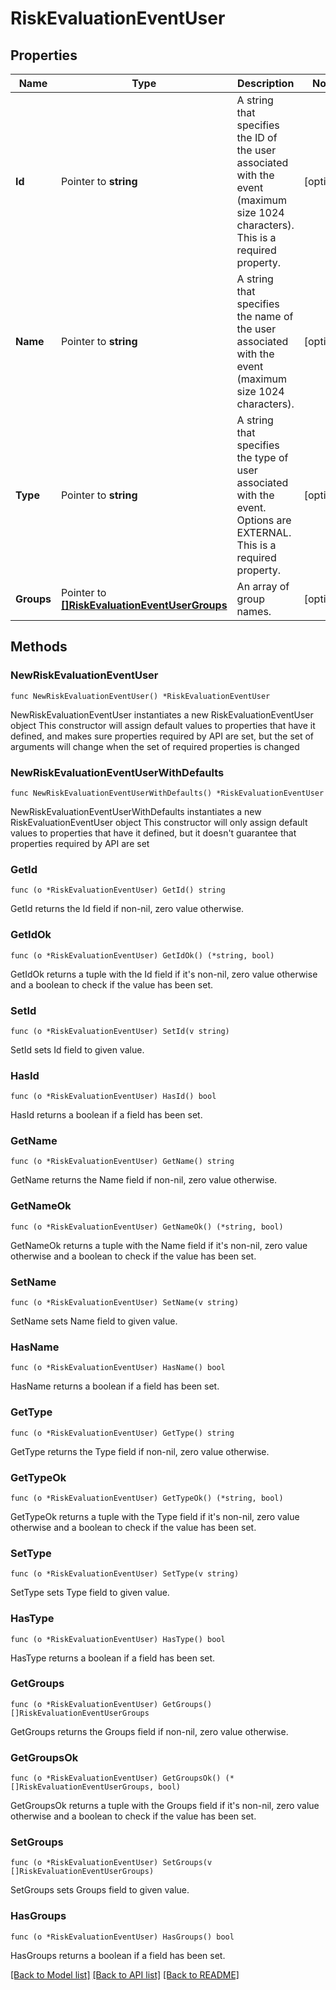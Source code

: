 # RiskEvaluationEventUser

## Properties

Name | Type | Description | Notes
------------ | ------------- | ------------- | -------------
**Id** | Pointer to **string** | A string that specifies the ID of the user associated with the event (maximum size 1024 characters). This is a required property. | [optional] 
**Name** | Pointer to **string** | A string that specifies the name of the user associated with the event (maximum size 1024 characters). | [optional] 
**Type** | Pointer to **string** | A string that specifies the type of user associated with the event. Options are EXTERNAL. This is a required property. | [optional] 
**Groups** | Pointer to [**[]RiskEvaluationEventUserGroups**](RiskEvaluationEventUserGroups.md) | An array of group names. | [optional] 

## Methods

### NewRiskEvaluationEventUser

`func NewRiskEvaluationEventUser() *RiskEvaluationEventUser`

NewRiskEvaluationEventUser instantiates a new RiskEvaluationEventUser object
This constructor will assign default values to properties that have it defined,
and makes sure properties required by API are set, but the set of arguments
will change when the set of required properties is changed

### NewRiskEvaluationEventUserWithDefaults

`func NewRiskEvaluationEventUserWithDefaults() *RiskEvaluationEventUser`

NewRiskEvaluationEventUserWithDefaults instantiates a new RiskEvaluationEventUser object
This constructor will only assign default values to properties that have it defined,
but it doesn't guarantee that properties required by API are set

### GetId

`func (o *RiskEvaluationEventUser) GetId() string`

GetId returns the Id field if non-nil, zero value otherwise.

### GetIdOk

`func (o *RiskEvaluationEventUser) GetIdOk() (*string, bool)`

GetIdOk returns a tuple with the Id field if it's non-nil, zero value otherwise
and a boolean to check if the value has been set.

### SetId

`func (o *RiskEvaluationEventUser) SetId(v string)`

SetId sets Id field to given value.

### HasId

`func (o *RiskEvaluationEventUser) HasId() bool`

HasId returns a boolean if a field has been set.

### GetName

`func (o *RiskEvaluationEventUser) GetName() string`

GetName returns the Name field if non-nil, zero value otherwise.

### GetNameOk

`func (o *RiskEvaluationEventUser) GetNameOk() (*string, bool)`

GetNameOk returns a tuple with the Name field if it's non-nil, zero value otherwise
and a boolean to check if the value has been set.

### SetName

`func (o *RiskEvaluationEventUser) SetName(v string)`

SetName sets Name field to given value.

### HasName

`func (o *RiskEvaluationEventUser) HasName() bool`

HasName returns a boolean if a field has been set.

### GetType

`func (o *RiskEvaluationEventUser) GetType() string`

GetType returns the Type field if non-nil, zero value otherwise.

### GetTypeOk

`func (o *RiskEvaluationEventUser) GetTypeOk() (*string, bool)`

GetTypeOk returns a tuple with the Type field if it's non-nil, zero value otherwise
and a boolean to check if the value has been set.

### SetType

`func (o *RiskEvaluationEventUser) SetType(v string)`

SetType sets Type field to given value.

### HasType

`func (o *RiskEvaluationEventUser) HasType() bool`

HasType returns a boolean if a field has been set.

### GetGroups

`func (o *RiskEvaluationEventUser) GetGroups() []RiskEvaluationEventUserGroups`

GetGroups returns the Groups field if non-nil, zero value otherwise.

### GetGroupsOk

`func (o *RiskEvaluationEventUser) GetGroupsOk() (*[]RiskEvaluationEventUserGroups, bool)`

GetGroupsOk returns a tuple with the Groups field if it's non-nil, zero value otherwise
and a boolean to check if the value has been set.

### SetGroups

`func (o *RiskEvaluationEventUser) SetGroups(v []RiskEvaluationEventUserGroups)`

SetGroups sets Groups field to given value.

### HasGroups

`func (o *RiskEvaluationEventUser) HasGroups() bool`

HasGroups returns a boolean if a field has been set.


[[Back to Model list]](../README.md#documentation-for-models) [[Back to API list]](../README.md#documentation-for-api-endpoints) [[Back to README]](../README.md)


